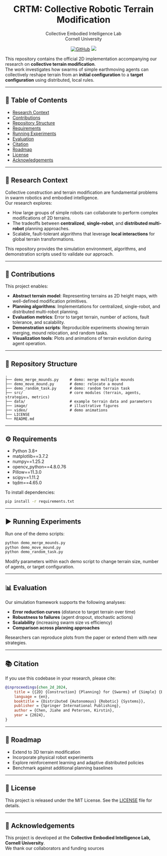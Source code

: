 <p align="center">
<h1 align="center"><strong>CRTM: Collective Robotic Terrain Modification</strong></h1>
  <p align="center">
    Collective Embodied Intelligence Lab
    <br>
    Cornell University 
  </p>

<div align="center">
	
[![GitHub](https://img.shields.io/badge/GitHub-%23121011.svg?logo=github&logoColor=white)](https://github.com/Ericland/collective-terrain-modification-2d)
[![](https://img.shields.io/badge/DARS2024-%F0%9F%93%96-blue)](https://Ericland.github.io/files/papers/2024_DARS.pdf)

</div>

This repository contains the official 2D implementation accompanying our research on **collective terrain modification**.  
The work investigates how swarms of simple earthmoving agents can collectively reshape terrain from an **initial configuration** to a **target configuration** using distributed, local rules.

---

## 📑 Table of Contents

- [Research Context](#-research-context)
- [Contributions](#-contributions)
- [Repository Structure](#-repository-structure)
- [Requirements](#-requirements)
- [Running Experiments](#️-running-experiments)
- [Evaluation](#-evaluation)
- [Citation](#-citation)
- [Roadmap](#-roadmap)
- [License](#-license)
- [Acknowledgements](#-acknowledgements)

---

## 📖 Research Context

Collective construction and terrain modification are fundamental problems in swarm robotics and embodied intelligence.  
Our research explores:

- How large groups of simple robots can collaborate to perform complex modifications of 2D terrains.
- The tradeoffs between **centralized**, **single-robot**, and **distributed multi-robot** planning approaches.
- Scalable, fault-tolerant algorithms that leverage **local interactions** for global terrain transformations.

This repository provides the simulation environment, algorithms, and demonstration scripts used to validate our approach.

---

## 🧪 Contributions

This project enables:

- **Abstract terrain model**: Representing terrains as 2D height maps, with well-defined modification primitives.  
- **Planning algorithms**: Implementations for centralized, single-robot, and distributed multi-robot planning.  
- **Evaluation metrics**: Error to target terrain, number of actions, fault tolerance, and scalability.  
- **Demonstration scripts**: Reproducible experiments showing terrain merging, mound relocation, and random tasks.  
- **Visualization tools**: Plots and animations of terrain evolution during agent operation.

---

## 📂 Repository Structure

```
.
├── demo_merge_mounds.py     # demo: merge multiple mounds
├── demo_move_mound.py       # demo: relocate a mound
├── demo_random_task.py      # demo: random terrain task
├── src/                     # core modules (terrain, agents, strategies, metrics)
├── data/                    # example terrain data and parameters
├── image/                   # illustrative figures
├── video/                   # demo animations
├── LICENSE
└── README.md
```

---

## ⚙️ Requirements

- Python 3.8+  
- matplotlib==3.7.2
- numpy==1.25.2
- opencv_python==4.8.0.76
- Pillow==11.3.0
- scipy==1.11.2
- tqdm==4.65.0

To install dependencies:  
```bash
pip install -r requirements.txt
```

---

## ▶️ Running Experiments

Run one of the demo scripts:

```bash
python demo_merge_mounds.py
python demo_move_mound.py
python demo_random_task.py
```

Modify parameters within each demo script to change terrain size, number of agents, or target configuration.  

---

## 📊 Evaluation

Our simulation framework supports the following analyses:

- **Error reduction curves** (distance to target terrain over time)  
- **Robustness to failures** (agent dropout, stochastic actions)  
- **Scalability** (increasing swarm size vs efficiency)  
- **Comparison across planning approaches**  

Researchers can reproduce plots from the paper or extend them with new strategies.

---

## 📚 Citation

If you use this codebase in your research, please cite:

```bibtex
@inproceedings{chen_2d_2024,
	title = {{2D} {Construction} {Planning} for {Swarms} of {Simple} {Earthmover} {Robots}},
	language = {en},
	booktitle = {Distributed {Autonomous} {Robotic} {Systems}},
	publisher = {Springer International Publishing},
	author = {Chen, Jiahe and Petersen, Kirstin},
	year = {2024},
}
```

---

## 🧭 Roadmap

- Extend to 3D terrain modification  
- Incorporate physical robot experiments  
- Explore reinforcement learning and adaptive distributed policies  
- Benchmark against additional planning baselines  

---

## 📄 License

This project is released under the MIT License. See the [LICENSE](LICENSE) file for details.

---

## 🙏 Acknowledgements

This project is developed at the **Collective Embodied Intelligence Lab, Cornell University**.  
We thank our collaborators and funding sources
